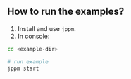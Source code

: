 ## How to run the examples?

1. Install and use `jppm`.
2. In console:

```bash
cd <example-dir> 

# run example
jppm start
```
